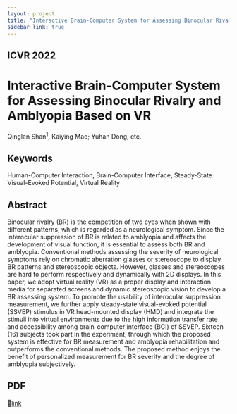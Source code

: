 ```yaml
---
layout: project
title: "Interactive Brain-Computer System for Assessing Binocular Rivalry and Amblyopia Based on VR"
sidebar_link: true
---
```


## ICVR 2022
# Interactive Brain-Computer System for Assessing Binocular Rivalry and Amblyopia Based on VR
[Qinglan Shan](https://qinglanshan.com/)<sup>1</sup>,  Kaiying Mao; Yuhan Dong, etc.

## Keywords
Human-Computer Interaction, Brain-Computer Interface, Steady-State Visual-Evoked Potential, Virtual Reality

## Abstract
Binocular rivalry (BR) is the competition of two eyes when shown with different patterns, which is regarded as a neurological symptom. Since the interocular suppression of BR is related to amblyopia and affects the development of visual function, it is essential to assess both BR and amblyopia. Conventional methods assessing the severity of neurological symptoms rely on chromatic aberration glasses or stereoscope to display BR patterns and stereoscopic objects. However, glasses and stereoscopes are hard to perform respectively and dynamically with 2D displays. In this paper, we adopt virtual reality (VR) as a proper display and interaction media for separated screens and dynamic stereoscopic vision to develop a BR assessing system. To promote the usability of interocular suppression measurement, we further apply steady-state visual-evoked potential (SSVEP) stimulus in VR head-mounted display (HMD) and integrate the stimuli into virtual environments due to the high information transfer rate and accessibility among brain-computer interface (BCI) of SSVEP. Sixteen (16) subjects took part in the experiment, through which the proposed system is effective for BR measurement and amblyopia rehabilitation and outperforms the conventional methods. The proposed method enjoys the benefit of personalized measurement for BR severity and the degree of amblyopia subjectively.

## PDF
:bouquet:[link](https://ieeexplore.ieee.org/stamp/stamp.jsp?tp=&arnumber=9847922) 